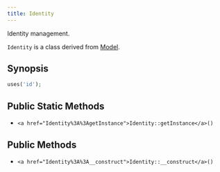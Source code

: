 ```yaml
---
title: Identity
---
```


Identity management.

`Identity` is a class derived from <a href="Model">Model</a>.

## Synopsis

```php
uses('id');
```

## Public Static Methods

* `<a href="Identity%3A%3AgetInstance">Identity::getInstance</a>()`

## Public Methods

* `<a href="Identity%3A%3A__construct">Identity::__construct</a>()`

